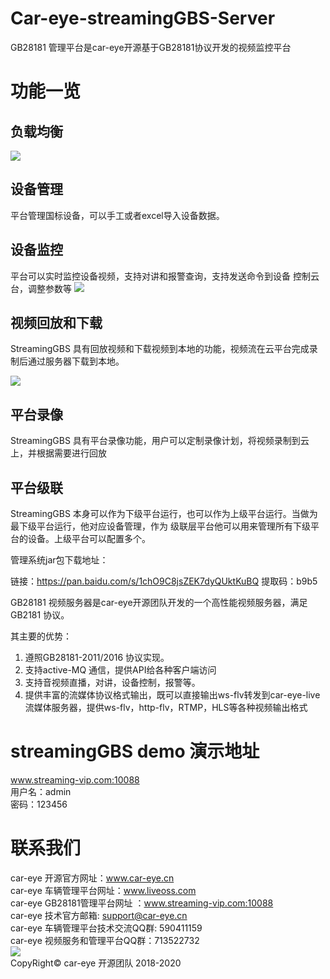 ﻿# Car-eye-streamingGBS-Server

GB28181 管理平台是car-eye开源基于GB28181协议开发的视频监控平台   

# 功能一览
## 负载均衡

![](https://gitee.com/careye_open_source_platform_group/car-eye-streaming-gbs-view/raw/main/View.png)

##  设备管理

平台管理国标设备，可以手工或者excel导入设备数据。

##  设备监控


平台可以实时监控设备视频，支持对讲和报警查询，支持发送命令到设备
控制云台，调整参数等
![](https://gitee.com/careye_open_source_platform_group/car-eye-streaming-gbs-view/raw/main/monitor.png)   


##  视频回放和下载
StreamingGBS 具有回放视频和下载视频到本地的功能，视频流在云平台完成录制后通过服务器下载到本地。   


![](https://gitee.com/careye_open_source_platform_group/car-eye-streaming-gbs-view/raw/main/replay.png) 

## 平台录像

StreamingGBS 具有平台录像功能，用户可以定制录像计划，将视频录制到云上，并根据需要进行回放

## 平台级联     

StreamingGBS 本身可以作为下级平台运行，也可以作为上级平台运行。当做为最下级平台运行，他对应设备管理，作为
级联层平台他可以用来管理所有下级平台的设备。上级平台可以配置多个。


管理系统jar包下载地址：   

链接：https://pan.baidu.com/s/1chO9C8jsZEK7dyQUktKuBQ 
提取码：b9b5 


GB28181 视频服务器是car-eye开源团队开发的一个高性能视频服务器，满足GB2181 协议。

其主要的优势：

1. 遵照GB28181-2011/2016 协议实现。      
2. 支持active-MQ 通信，提供API给各种客户端访问    
3. 支持音视频直播，对讲，设备控制，报警等。    
4. 提供丰富的流媒体协议格式输出，既可以直接输出ws-flv转发到car-eye-live流媒体服务器，提供ws-flv，http-flv，RTMP，HLS等各种视频输出格式  

# streamingGBS demo 演示地址    
www.streaming-vip.com:10088   
用户名：admin    
密码：123456   

# 联系我们

car-eye 开源官方网址：www.car-eye.cn    
car-eye 车辆管理平台网址：www.liveoss.com  
car-eye GB28181管理平台网址 ：www.streaming-vip.com:10088     
car-eye 技术官方邮箱: support@car-eye.cn  
car-eye 车辆管理平台技术交流QQ群: 590411159   
car-eye 视频服务和管理平台QQ群：713522732   
![](https://gitee.com/careye_open_source_platform_group/car-eye-jtt1078-media-server/raw/master/QQ/QQ.jpg)     
CopyRight©  car-eye 开源团队 2018-2020
